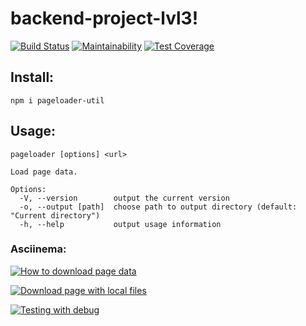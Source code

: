 # backend-project-lvl3!
[![Build Status](https://travis-ci.com/danylokarpenko/backend-project-lvl3.svg?branch=master)](https://travis-ci.com/danylokarpenko/backend-project-lvl3)
[![Maintainability](https://api.codeclimate.com/v1/badges/dc2fbf21cc23b8de4b59/maintainability)](https://codeclimate.com/github/danylokarpenko/backend-project-lvl3/maintainability)
[![Test Coverage](https://api.codeclimate.com/v1/badges/dc2fbf21cc23b8de4b59/test_coverage)](https://codeclimate.com/github/danylokarpenko/backend-project-lvl3/test_coverage)

## Install:
`npm i pageloader-util`

## Usage:
```
pageloader [options] <url>

Load page data.

Options:
  -V, --version        output the current version
  -o, --output [path]  choose path to output directory (default: "Current directory")
  -h, --help           output usage information

```

### Asciinema:

[![How to download page data](https://asciinema.org/a/BMfxI7ZlQG15loFXIVSJICEWr.svg)](https://asciinema.org/a/BMfxI7ZlQG15loFXIVSJICEWr)

[![Download page with local files](https://asciinema.org/a/BMfxI7ZlQG15loFXIVSJICEWr.svg)](https://asciinema.org/a/BMfxI7ZlQG15loFXIVSJICEWr)

[![Testing with debug](https://asciinema.org/a/12PRzUg2TjvIWoyVJNg0Yt5Tm.svg)](https://asciinema.org/a/12PRzUg2TjvIWoyVJNg0Yt5Tm)

